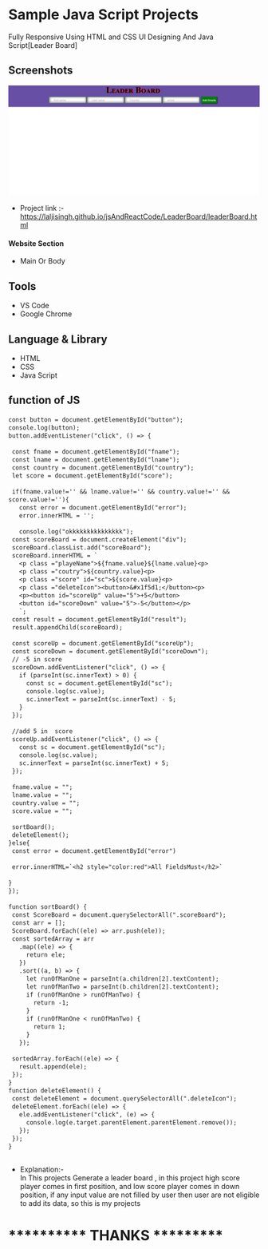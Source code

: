 # Sample Java Script Projects 

Fully Responsive Using HTML and CSS UI Designing
And Java Script[Leader Board]



## Screenshots

 ![App Screenshot](https://github.com/laljisingh/jsAndReactCode/blob/main/LeaderBoard/Capture.JPG?raw=true)

- Project link :-  https://laljisingh.github.io/jsAndReactCode/LeaderBoard/leaderBoard.html


#### Website Section
* Main Or Body
## Tools
- VS Code
- Google Chrome
## Language & Library
- HTML
- CSS
- Java Script
## function of JS
 ```
const button = document.getElementById("button");
console.log(button);
button.addEventListener("click", () => {

  const fname = document.getElementById("fname");
  const lname = document.getElementById("lname");
  const country = document.getElementById("country");
  let score = document.getElementById("score");

  if(fname.value!='' && lname.value!='' && country.value!='' && score.value!=''){
    const error = document.getElementById("error");
    error.innerHTML = '';

    console.log("okkkkkkkkkkkkkkk");
  const scoreBoard = document.createElement("div");
  scoreBoard.classList.add("scoreBoard");
  scoreBoard.innerHTML = `
    <p class ="playeName">${fname.value}${lname.value}<p>
    <p class ="coutry">${country.value}<p>
    <p class ="score" id="sc">${score.value}<p>
    <p class ="deleteIcon"><button>&#x1f5d1;</button><p>
    <p><button id="scoreUp" value="5">+5</button>
    <button id="scoreDown" value="5">-5</button></p>
    `;
  const result = document.getElementById("result");
  result.appendChild(scoreBoard);

  const scoreUp = document.getElementById("scoreUp");
  const scoreDown = document.getElementById("scoreDown");
  // -5 in score
  scoreDown.addEventListener("click", () => {
    if (parseInt(sc.innerText) > 0) {
      const sc = document.getElementById("sc");
      console.log(sc.value);
      sc.innerText = parseInt(sc.innerText) - 5;
    }
  });

  //add 5 in  score
  scoreUp.addEventListener("click", () => {
    const sc = document.getElementById("sc");
    console.log(sc.value);
    sc.innerText = parseInt(sc.innerText) + 5;
  });

  fname.value = "";
  lname.value = "";
  country.value = "";
  score.value = "";

  sortBoard();
  deleteElement();
}else{
  const error = document.getElementById("error")

  error.innerHTML=`<h2 style="color:red">All FieldsMust</h2>`

}
});

function sortBoard() {
  const ScoreBoard = document.querySelectorAll(".scoreBoard");
  const arr = [];
  ScoreBoard.forEach((ele) => arr.push(ele));
  const sortedArray = arr
    .map((ele) => {
      return ele;
    })
    .sort((a, b) => {
      let runOfManOne = parseInt(a.children[2].textContent);
      let runOfManTwo = parseInt(b.children[2].textContent);
      if (runOfManOne > runOfManTwo) {
        return -1;
      }
      if (runOfManOne < runOfManTwo) {
        return 1;
      }
    });

  sortedArray.forEach((ele) => {
    result.append(ele);
  });
}
function deleteElement() {
  const deleteElement = document.querySelectorAll(".deleteIcon");
  deleteElement.forEach((ele) => {
    ele.addEventListener("click", (e) => {
      console.log(e.target.parentElement.parentElement.remove());
    });
  });
}


```


      
- Explanation:-  
In This projects Generate a leader board , in this project high score player comes in first position, and low score player comes in down position, if any input value are not filled by user then user are not eligible to add its data, so this is my projects 
   


# ********** **THANKS** *********